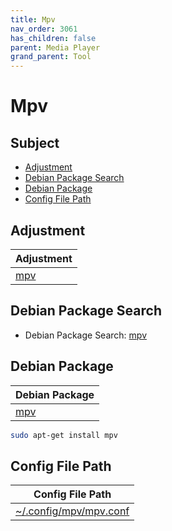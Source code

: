 ```yaml
---
title: Mpv
nav_order: 3061
has_children: false
parent: Media Player
grand_parent: Tool
---
```



# Mpv


## Subject

* [Adjustment](#adjustment)
* [Debian Package Search](#debian-package-search)
* [Debian Package](#debian-package)
* [Config File Path](#config-file-path)


## Adjustment

| Adjustment |
| --- |
| [mpv](https://github.com/samwhelp/debian-adjustment/tree/main/prototype/tool/mpv) |


## Debian Package Search

* Debian Package Search: [mpv](https://packages.debian.org/search?searchon=names&keywords=mpv)


## Debian Package

| Debian Package |
| --- |
| [mpv](https://packages.debian.org/stable/mpv) |

``` sh
sudo apt-get install mpv
```


## Config File Path

| Config File Path |
| --- |
| [~/.config/mpv/mpv.conf](https://github.com/samwhelp/debian-adjustment/blob/main/prototype/tool/mpv/asset/overlay/etc/skel/.config/mpv/mpv.conf) |

